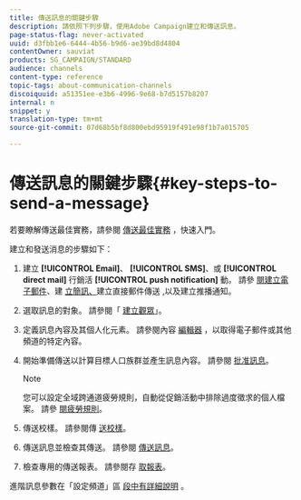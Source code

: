 ```yaml
---
title: 傳送訊息的關鍵步驟
description: 請依照下列步驟，使用Adobe Campaign建立和傳送訊息。
page-status-flag: never-activated
uuid: d3fbb1e6-6444-4b56-b9d6-ae39bd8d4804
contentOwner: sauviat
products: SG_CAMPAIGN/STANDARD
audience: channels
content-type: reference
topic-tags: about-communication-channels
discoiquuid: a51351ee-e3b6-4996-9e68-b7d5157b8207
internal: n
snippet: y
translation-type: tm+mt
source-git-commit: 07d68b5bf8d800ebd95919f491e98f1b7a015705

---
```



# 傳送訊息的關鍵步驟{#key-steps-to-send-a-message}

若要瞭解傳送最佳實務，請參閱 [傳送最佳實務](https://helpx.adobe.com/campaign/kb/delivery-best-practices.html) ，快速入門。

建立和發送消息的步驟如下：

1. 建立 **[!UICONTROL Email]**、 **[!UICONTROL SMS]**、或 **[!UICONTROL direct mail]** 行銷活 **[!UICONTROL push notification]** 動。 請參 [閱建立電子郵件](../../channels/using/creating-an-email.md)、建 [立簡訊、](../../channels/using/creating-an-sms-message.md)建立直接郵件傳送 [,](../../channels/using/creating-the-direct-mail.md)[](../../channels/using/preparing-and-sending-a-push-notification.md)以及建立推播通知。
1. 選取訊息的對象。 請參閱「 [建立觀眾](../../audiences/using/creating-audiences.md)」。
1. 定義訊息內容及其個人化元素。 請參閱內容 [編輯器](../../designing/using/designing-content-in-adobe-campaign.md) ，以取得電子郵件或其他頻道的特定內容。
1. 開始準備傳送以計算目標人口族群並產生訊息內容。 請參閱 [批准訊息](../../sending/using/preparing-the-send.md)。

   >[!NOTE]
   >
   >您可以設定全域跨通道疲勞規則，自動從促銷活動中排除過度徵求的個人檔案。 請參 [閱疲勞規則](../../administration/using/fatigue-rules.md)。

1. 傳送校樣。 請參閱傳 [送校樣](../../sending/using/sending-proofs.md)。
1. 傳送訊息並檢查其傳送。 請參閱 [傳送訊息](../../sending/using/confirming-the-send.md)。
1. 檢查專用的傳送報表。 請參閱存 [取報表](../../reporting/using/about-dynamic-reports.md)。

進階訊息參數在「設定頻道」區 [段中有詳細說明](../../administration/using/about-channel-configuration.md) 。
